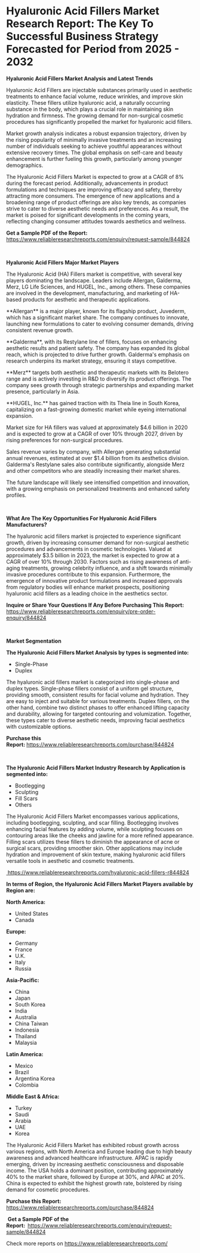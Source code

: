 <p><h1>Hyaluronic Acid Fillers Market Research Report: The Key To Successful Business Strategy Forecasted for Period from 2025 - 2032</h1></p><p><strong>Hyaluronic Acid Fillers Market Analysis and Latest Trends</strong></p>
<p><p>Hyaluronic Acid Fillers are injectable substances primarily used in aesthetic treatments to enhance facial volume, reduce wrinkles, and improve skin elasticity. These fillers utilize hyaluronic acid, a naturally occurring substance in the body, which plays a crucial role in maintaining skin hydration and firmness. The growing demand for non-surgical cosmetic procedures has significantly propelled the market for hyaluronic acid fillers.</p><p>Market growth analysis indicates a robust expansion trajectory, driven by the rising popularity of minimally invasive treatments and an increasing number of individuals seeking to achieve youthful appearances without extensive recovery times. The global emphasis on self-care and beauty enhancement is further fueling this growth, particularly among younger demographics. </p><p>The Hyaluronic Acid Fillers Market is expected to grow at a CAGR of 8% during the forecast period. Additionally, advancements in product formulations and techniques are improving efficacy and safety, thereby attracting more consumers. The emergence of new applications and a broadening range of product offerings are also key trends, as companies strive to cater to diverse aesthetic needs and preferences. As a result, the market is poised for significant developments in the coming years, reflecting changing consumer attitudes towards aesthetics and wellness.</p></p>
<p><strong>Get a Sample PDF of the Report:&nbsp;</strong> <a href="https://www.reliableresearchreports.com/enquiry/request-sample/844824?utm_campaign=2631&utm_medium=2&utm_source=Github&utm_content=ia&utm_term=03032025&utm_id=hyaluronic-acid-fillers">https://www.reliableresearchreports.com/enquiry/request-sample/844824</a></p>
<p>&nbsp;</p>
<p><strong>Hyaluronic Acid Fillers Major Market Players</strong></p>
<p><p>The Hyaluronic Acid (HA) Fillers market is competitive, with several key players dominating the landscape. Leaders include Allergan, Galderma, Merz, LG Life Sciences, and HUGEL, Inc., among others. These companies are involved in the development, manufacturing, and marketing of HA-based products for aesthetic and therapeutic applications.</p><p>**Allergan** is a major player, known for its flagship product, Juvederm, which has a significant market share. The company continues to innovate, launching new formulations to cater to evolving consumer demands, driving consistent revenue growth.</p><p>**Galderma**, with its Restylane line of fillers, focuses on enhancing aesthetic results and patient safety. The company has expanded its global reach, which is projected to drive further growth. Galderma's emphasis on research underpins its market strategy, ensuring it stays competitive.</p><p>**Merz** targets both aesthetic and therapeutic markets with its Belotero range and is actively investing in R&D to diversify its product offerings. The company sees growth through strategic partnerships and expanding market presence, particularly in Asia.</p><p>**HUGEL, Inc.** has gained traction with its Theia line in South Korea, capitalizing on a fast-growing domestic market while eyeing international expansion.</p><p>Market size for HA fillers was valued at approximately $4.6 billion in 2020 and is expected to grow at a CAGR of over 10% through 2027, driven by rising preferences for non-surgical procedures.</p><p>Sales revenue varies by company, with Allergan generating substantial annual revenues, estimated at over $1.4 billion from its aesthetics division. Galderma's Restylane sales also contribute significantly, alongside Merz and other competitors who are steadily increasing their market shares.</p><p>The future landscape will likely see intensified competition and innovation, with a growing emphasis on personalized treatments and enhanced safety profiles.</p></p>
<p>&nbsp;</p>
<p><strong>What Are The Key Opportunities For Hyaluronic Acid Fillers Manufacturers?</strong></p>
<p><p>The hyaluronic acid fillers market is projected to experience significant growth, driven by increasing consumer demand for non-surgical aesthetic procedures and advancements in cosmetic technologies. Valued at approximately $3.5 billion in 2023, the market is expected to grow at a CAGR of over 10% through 2030. Factors such as rising awareness of anti-aging treatments, growing celebrity influence, and a shift towards minimally invasive procedures contribute to this expansion. Furthermore, the emergence of innovative product formulations and increased approvals from regulatory bodies will enhance market prospects, positioning hyaluronic acid fillers as a leading choice in the aesthetics sector.</p></p>
<p><strong>Inquire or Share Your Questions If Any Before Purchasing This Report:</strong> <a href="https://www.reliableresearchreports.com/enquiry/pre-order-enquiry/844824?utm_campaign=2631&utm_medium=2&utm_source=Github&utm_content=ia&utm_term=03032025&utm_id=hyaluronic-acid-fillers">https://www.reliableresearchreports.com/enquiry/pre-order-enquiry/844824</a></p>
<p>&nbsp;</p>
<p><strong>Market Segmentation</strong></p>
<p><strong>The Hyaluronic Acid Fillers Market Analysis by types is segmented into:</strong></p>
<p><ul><li>Single-Phase</li><li>Duplex</li></ul></p>
<p><p>The hyaluronic acid fillers market is categorized into single-phase and duplex types. Single-phase fillers consist of a uniform gel structure, providing smooth, consistent results for facial volume and hydration. They are easy to inject and suitable for various treatments. Duplex fillers, on the other hand, combine two distinct phases to offer enhanced lifting capacity and durability, allowing for targeted contouring and volumization. Together, these types cater to diverse aesthetic needs, improving facial aesthetics with customizable options.</p></p>
<p><strong>Purchase this Report:&nbsp;</strong><a href="https://www.reliableresearchreports.com/purchase/844824?utm_campaign=2631&utm_medium=2&utm_source=Github&utm_content=ia&utm_term=03032025&utm_id=hyaluronic-acid-fillers">https://www.reliableresearchreports.com/purchase/844824</a></p>
<p>&nbsp;</p>
<p><strong>The Hyaluronic Acid Fillers Market Industry Research by Application is segmented into:</strong></p>
<p><ul><li>Bootlegging</li><li>Sculpting</li><li>Fill Scars</li><li>Others</li></ul></p>
<p><p>The Hyaluronic Acid Fillers Market encompasses various applications, including bootlegging, sculpting, and scar filling. Bootlegging involves enhancing facial features by adding volume, while sculpting focuses on contouring areas like the cheeks and jawline for a more refined appearance. Filling scars utilizes these fillers to diminish the appearance of acne or surgical scars, providing smoother skin. Other applications may include hydration and improvement of skin texture, making hyaluronic acid fillers versatile tools in aesthetic and cosmetic treatments.</p></p>
<p><a href="https://www.reliableresearchreports.com/hyaluronic-acid-fillers-r844824?utm_campaign=2631&utm_medium=2&utm_source=Github&utm_content=ia&utm_term=03032025&utm_id=hyaluronic-acid-fillers">&nbsp;https://www.reliableresearchreports.com/hyaluronic-acid-fillers-r844824</a></p>
<p><strong>In terms of Region, the Hyaluronic Acid Fillers Market Players available by Region are:</strong></p>
<p>
    <p> <strong> North America: </strong>
        <ul>
            <li>United States</li>
            <li>Canada</li>
        </ul>
        </p> 
    <p> <strong> Europe: </strong>
        <ul>
            <li>Germany</li>
            <li>France</li>
            <li>U.K.</li>
            <li>Italy</li>
            <li>Russia</li>
        </ul>
        </p> 
    <p> <strong> Asia-Pacific: </strong>
        <ul>
            <li>China</li>
            <li>Japan</li>
            <li>South Korea</li>
            <li>India</li>
            <li>Australia</li>
            <li>China Taiwan</li>
            <li>Indonesia</li>
            <li>Thailand</li>
            <li>Malaysia</li>
        </ul>
        </p> 
    <p> <strong> Latin America: </strong>
        <ul>
            <li>Mexico</li>
            <li>Brazil</li>
            <li>Argentina Korea</li>
            <li>Colombia</li>
        </ul>
        </p> 
    <p> <strong> Middle East & Africa: </strong>
        <ul>
            <li>Turkey</li>
            <li>Saudi</li>
            <li>Arabia</li>
            <li>UAE</li>
            <li>Korea</li>
        </ul>
    </p>
    </p>
<p><p>The Hyaluronic Acid Fillers Market has exhibited robust growth across various regions, with North America and Europe leading due to high beauty awareness and advanced healthcare infrastructure. APAC is rapidly emerging, driven by increasing aesthetic consciousness and disposable income. The USA holds a dominant position, contributing approximately 40% to the market share, followed by Europe at 30%, and APAC at 20%. China is expected to exhibit the highest growth rate, bolstered by rising demand for cosmetic procedures.</p></p>
<p><strong>Purchase this Report: </strong><a href="https://www.reliableresearchreports.com/purchase/844824?utm_campaign=2631&utm_medium=2&utm_source=Github&utm_content=ia&utm_term=03032025&utm_id=hyaluronic-acid-fillers">https://www.reliableresearchreports.com/purchase/844824</a></p>
<p>&nbsp;<strong>Get a Sample PDF of the Report:&nbsp;&nbsp;</strong><a href="https://www.reliableresearchreports.com/enquiry/request-sample/844824?utm_campaign=2631&utm_medium=2&utm_source=Github&utm_content=ia&utm_term=03032025&utm_id=hyaluronic-acid-fillers">https://www.reliableresearchreports.com/enquiry/request-sample/844824</a></p>
<p><strong></strong></p>
<p>Check more reports on <a href="https://www.reliableresearchreports.com/?utm_campaign=2631&utm_medium=2&utm_source=Github&utm_content=ia&utm_term=03032025&utm_id=hyaluronic-acid-fillers">https://www.reliableresearchreports.com/</a></p>